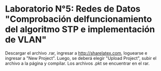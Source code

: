 # Laboratorio N°5: Redes de Datos "Comprobación delfuncionamiento del algoritmo STP e implementación de VLAN"
Descargar el archivo .rar, ingresar a http://sharelatex.com, loguearse e ingresar a "New Project". Luego, se deberá elegir "Upload Project", subir el archivo a la página y compilar. Los archivos .pkt se encuentrar en el rar.
